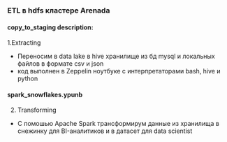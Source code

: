 ### ETL в hdfs кластере Arenada

#### copy_to_staging description:
1.Extracting
- Переносим в data lake в hive хранилище из бд mysql и локальных файлов в формате csv и json  
- код выполнен в Zeppelin ноутбуке с интерпретаторами bash, hive и python

#### spark_snowflakes.ypunb
2. Transforming
- С помошью Apache Spark трансформирум данные из хранилища в снежинку для BI-аналитиков и
в датасет для data scientist


